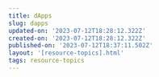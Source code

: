 ```yaml
---
title: dApps
slug: dapps
updated-on: '2023-07-12T18:28:12.322Z'
created-on: '2023-07-12T18:28:12.322Z'
published-on: '2023-07-12T18:37:11.502Z'
layout: '[resource-topics].html'
tags: resource-topics
---
```



